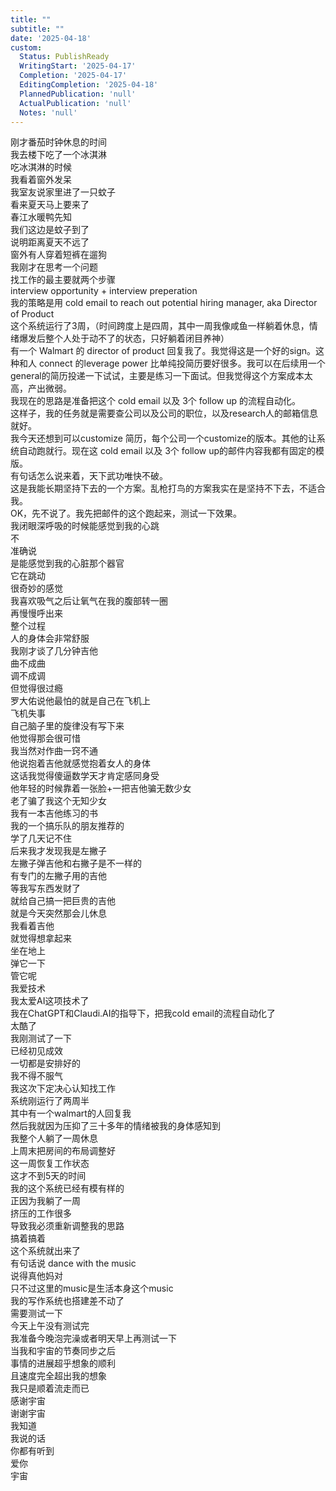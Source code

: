 ```yaml
---    
title: ""    
subtitle: ""    
date: '2025-04-18'    
custom:    
  Status: PublishReady    
  WritingStart: '2025-04-17'    
  Completion: '2025-04-17'    
  EditingCompletion: '2025-04-18'    
  PlannedPublication: 'null'    
  ActualPublication: 'null'    
  Notes: 'null'    
---      
```

刚才番茄时钟休息的时间      
我去楼下吃了一个冰淇淋      
吃冰淇淋的时候      
我看着窗外发呆      
我室友说家里进了一只蚊子      
看来夏天马上要来了      
春江水暖鸭先知      
我们这边是蚊子到了      
说明距离夏天不远了      
窗外有人穿着短裤在遛狗        
我刚才在思考一个问题      
找工作的最主要就两个步骤      
interview opportunity + interview preperation      
我的策略是用 cold email to reach out potential hiring manager, aka Director of Product      
这个系统运行了3周，（时间跨度上是四周，其中一周我像咸鱼一样躺着休息，情绪爆发后整个人处于动不了的状态，只好躺着闭目养神）      
有一个 Walmart 的 director of product 回复我了。我觉得这是一个好的sign。这种和人 connect 的leverage power 比单纯投简历要好很多。我可以在后续用一个general的简历投递一下试试，主要是练习一下面试。但我觉得这个方案成本太高，产出微弱。      
我现在的思路是准备把这个 cold email 以及 3个 follow up 的流程自动化。      
这样子，我的任务就是需要查公司以及公司的职位，以及research人的邮箱信息就好。      
我今天还想到可以customize 简历，每个公司一个customize的版本。其他的让系统自动跑就行。现在这 cold email 以及 3个 follow up的邮件内容我都有固定的模版。      
有句话怎么说来着，天下武功唯快不破。      
这是我能长期坚持下去的一个方案。乱枪打鸟的方案我实在是坚持不下去，不适合我。      
OK，先不说了。我先把邮件的这个跑起来，测试一下效果。        
我闭眼深呼吸的时候能感觉到我的心跳      
不      
准确说      
是能感觉到我的心脏那个器官      
它在跳动      
很奇妙的感觉        
我喜欢吸气之后让氧气在我的腹部转一圈      
再慢慢呼出来      
整个过程      
人的身体会非常舒服        
我刚才谈了几分钟吉他      
曲不成曲      
调不成调      
但觉得很过瘾        
罗大佑说他最怕的就是自己在飞机上      
飞机失事      
自己脑子里的旋律没有写下来      
他觉得那会很可惜      
我当然对作曲一窍不通        
他说抱着吉他就感觉抱着女人的身体      
这话我觉得傻逼数学天才肯定感同身受      
他年轻的时候靠着一张脸+一把吉他骗无数少女      
老了骗了我这个无知少女        
我有一本吉他练习的书      
我的一个搞乐队的朋友推荐的      
学了几天记不住      
后来我才发现我是左撇子      
左撇子弹吉他和右撇子是不一样的      
有专门的左撇子用的吉他      
等我写东西发财了      
就给自己搞一把巨贵的吉他        
就是今天突然那会儿休息      
我看着吉他      
就觉得想拿起来      
坐在地上      
弹它一下      
管它呢        
我爱技术      
我太爱AI这项技术了      
我在ChatGPT和Claudi.AI的指导下，把我cold email的流程自动化了      
太酷了      
我刚测试了一下      
已经初见成效        
一切都是安排好的      
我不得不服气      
我这次下定决心认知找工作      
系统刚运行了两周半      
其中有一个walmart的人回复我      
然后我就因为压抑了三十多年的情绪被我的身体感知到      
我整个人躺了一周休息      
上周末把房间的布局调整好      
这一周恢复工作状态      
这才不到5天的时间      
我的这个系统已经有模有样的      
正因为我躺了一周      
挤压的工作很多      
导致我必须重新调整我的思路      
搞着搞着      
这个系统就出来了      
有句话说 dance with the music      
说得真他妈对      
只不过这里的music是生活本身这个music        
我的写作系统也搭建差不动了      
需要测试一下      
今天上午没有测试完      
我准备今晚泡完澡或者明天早上再测试一下        
当我和宇宙的节奏同步之后      
事情的进展超乎想象的顺利      
且速度完全超出我的想象      
我只是顺着流走而已      
感谢宇宙        
谢谢宇宙      
我知道      
我说的话      
你都有听到      
爱你      
宇宙        
    